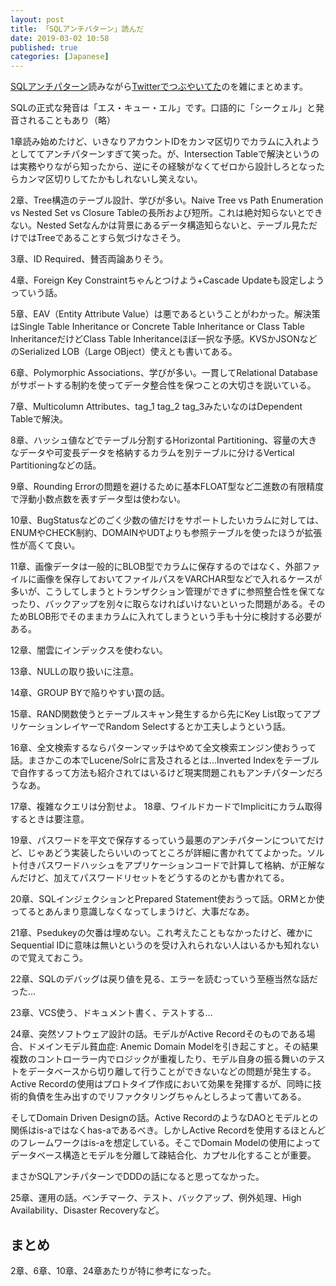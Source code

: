 ```yaml
---
layout: post
title: 「SQLアンチパターン」読んだ
date: 2019-03-02 10:58
published: true
categories: [Japanese]
---
```


[SQLアンチパターン](https://www.oreilly.co.jp/books/9784873115894/)読みながら[Twitterでつぶやいてた](https://twitter.com/tatsuyaoiw/status/1086442006497247232
)のを雑にまとめます。

SQLの正式な発音は「エス・キュー・エル」です。口語的に「シークェル」と発音されることもあり（略）

1章読み始めたけど、いきなりアカウントIDをカンマ区切りでカラムに入れようとしててアンチパターンすぎて笑った。が、Intersection Tableで解決というのは実務やりながら知ったから、逆にその経験がなくてゼロから設計しろとなったらカンマ区切りしてたかもしれないし笑えない。

2章、Tree構造のテーブル設計、学びが多い。Naive Tree vs Path Enumeration vs Nested Set vs Closure Tableの長所および短所。これは絶対知らないとできない。Nested Setなんかは背景にあるデータ構造知らないと、テーブル見ただけではTreeであることすら気づけなさそう。

3章、ID Required、賛否両論ありそう。

4章、Foreign Key Constraintちゃんとつけよう+Cascade Updateも設定しようっていう話。

5章、EAV（Entity Attribute Value）は悪であるということがわかった。解決策はSingle Table Inheritance or Concrete Table Inheritance or Class Table InheritanceだけどClass Table Inheritanceほぼ一択な予感。KVSかJSONなどのSerialized LOB（Large OBject）使えとも書いてある。

6章、Polymorphic Associations、学びが多い。一貫してRelational Databaseがサポートする制約を使ってデータ整合性を保つことの大切さを説いている。

7章、Multicolumn Attributes、tag_1 tag_2 tag_3みたいなのはDependent Tableで解決。

8章、ハッシュ値などでテーブル分割するHorizontal Partitioning、容量の大きなデータや可変長データを格納するカラムを別テーブルに分けるVertical Partitioningなどの話。

9章、Rounding Errorの問題を避けるために基本FLOAT型など二進数の有限精度で浮動小数点数を表すデータ型は使わない。

10章、BugStatusなどのごく少数の値だけをサポートしたいカラムに対しては、ENUMやCHECK制約、DOMAINやUDTよりも参照テーブルを使ったほうが拡張性が高くて良い。

11章、画像データは一般的にBLOB型でカラムに保存するのではなく、外部ファイルに画像を保存しておいてファイルパスをVARCHAR型などで入れるケースが多いが、こうしてしまうとトランザクション管理ができずに参照整合性を保てなったり、バックアップを別々に取らなければいけないといった問題がある。そのためBLOB形でそのままカラムに入れてしまうという手も十分に検討する必要がある。

12章、闇雲にインデックスを使わない。

13章、NULLの取り扱いに注意。

14章、GROUP BYで陥りやすい罠の話。

15章、RAND関数使うとテーブルスキャン発生するから先にKey List取ってアプリケーションレイヤーでRandom Selectするとか工夫しようという話。

16章、全文検索するならパターンマッチはやめて全文検索エンジン使おうって話。まさかこの本でLucene/Solrに言及されるとは...Inverted Indexをテーブルで自作するって方法も紹介されてはいるけど現実問題これもアンチパターンだろうなあ。

17章、複雑なクエリは分割せよ。
18章、ワイルドカードでImplicitにカラム取得するときは要注意。

19章、パスワードを平文で保存するっていう最悪のアンチパターンについてだけど、じゃあどう実装したらいいのってところが詳細に書かれててよかった。ソルト付きパスワードハッシュをアプリケーションコードで計算して格納、が正解なんだけど、加えてパスワードリセットをどうするのとかも書かれてる。

20章、SQLインジェクションとPrepared Statement使おうって話。ORMとか使ってるとあんまり意識しなくなってしまうけど、大事だなあ。

21章、Psedukeyの欠番は埋めない。これ考えたこともなかったけど、確かにSequential IDに意味は無いというのを受け入れられない人はいるかも知れないので覚えておこう。

22章、SQLのデバッグは戻り値を見る、エラーを読むっていう至極当然な話だった...

23章、VCS使う、ドキュメント書く、テストする...

24章、突然ソフトウェア設計の話。モデルがActive Recordそのものである場合、ドメインモデル貧血症: Anemic Domain Modelを引き起こすと。その結果複数のコントローラー内でロジックが重複したり、モデル自身の振る舞いのテストをデータベースから切り離して行うことができないなどの問題が発生する。Active Recordの使用はプロトタイプ作成において効果を発揮するが、同時に技術的負債を生み出すのでリファクタリングちゃんとしろよって書いてある。

そしてDomain Driven Designの話。Active RecordのようなDAOとモデルとの関係はis-aではなくhas-aであるべき。しかしActive Recordを使用するほとんどのフレームワークはis-aを想定している。そこでDomain Modelの使用によってデータベース構造とモデルを分離して疎結合化、カプセル化することが重要。

まさかSQLアンチパターンでDDDの話になると思ってなかった。

25章、運用の話。ベンチマーク、テスト、バックアップ、例外処理、High Availability、Disaster Recoveryなど。

## まとめ

2章、6章、10章、24章あたりが特に参考になった。

